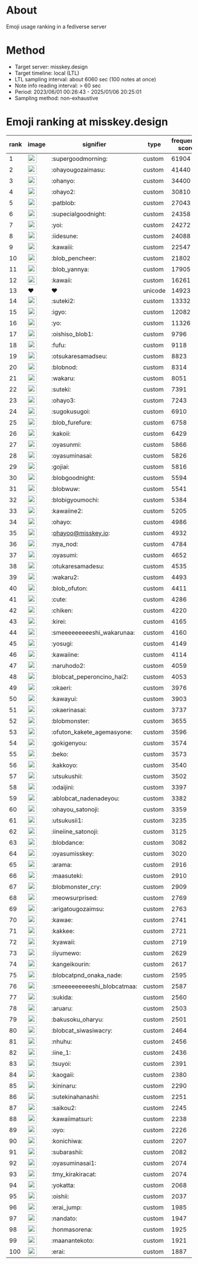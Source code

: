 # About
Emoji usage ranking in a fediverse server

# Method
- Target server: misskey.design
- Target timeline: local (LTL)
- LTL sampling interval: about 6060 sec (100 notes at once)
- Note info reading interval: > 60 sec
- Period: 2023/06/01 00:26:43 - 2025/01/06 20:25:01 
- Sampling method: non-exhaustive

# Emoji ranking at misskey.design

|rank|image|signifier|type|frequency score|
|----|----|----|----|----|
|1|<img height="24" src="https://misskey.design/emoji/supergoodmorning.webp">|:supergoodmorning:|custom|61904|
|2|<img height="24" src="https://misskey.design/emoji/ohayougozaimasu.webp">|:ohayougozaimasu:|custom|41440|
|3|<img height="24" src="https://misskey.design/emoji/ohanyo.webp">|:ohanyo:|custom|34400|
|4|<img height="24" src="https://misskey.design/emoji/ohayo2.webp">|:ohayo2:|custom|30810|
|5|<img height="24" src="https://misskey.design/emoji/patblob.webp">|:patblob:|custom|27043|
|6|<img height="24" src="https://misskey.design/emoji/supecialgoodnight.webp">|:supecialgoodnight:|custom|24358|
|7|<img height="24" src="https://misskey.design/emoji/yoi.webp">|:yoi:|custom|24272|
|8|<img height="24" src="https://misskey.design/emoji/iidesune.webp">|:iidesune:|custom|24088|
|9|<img height="24" src="https://misskey.design/emoji/kawaiii.webp">|:kawaiii:|custom|22547|
|10|<img height="24" src="https://misskey.design/emoji/blob_pencheer.webp">|:blob_pencheer:|custom|21802|
|11|<img height="24" src="https://misskey.design/emoji/blob_yannya.webp">|:blob_yannya:|custom|17905|
|12|<img height="24" src="https://misskey.design/emoji/kawaii.webp">|:kawaii:|custom|16261|
|13|❤|❤|unicode|14923|
|14|<img height="24" src="https://misskey.design/emoji/suteki2.webp">|:suteki2:|custom|13332|
|15|<img height="24" src="https://misskey.design/emoji/igyo.webp">|:igyo:|custom|12082|
|16|<img height="24" src="https://misskey.design/emoji/yo.webp">|:yo:|custom|11326|
|17|<img height="24" src="https://misskey.design/emoji/oishiso_blob1.webp">|:oishiso_blob1:|custom|9796|
|18|<img height="24" src="https://misskey.design/emoji/fufu.webp">|:fufu:|custom|9118|
|19|<img height="24" src="https://misskey.design/emoji/otsukaresamadseu.webp">|:otsukaresamadseu:|custom|8823|
|20|<img height="24" src="https://misskey.design/emoji/blobnod.webp">|:blobnod:|custom|8314|
|21|<img height="24" src="https://misskey.design/emoji/wakaru.webp">|:wakaru:|custom|8051|
|22|<img height="24" src="https://misskey.design/emoji/suteki.webp">|:suteki:|custom|7391|
|23|<img height="24" src="https://misskey.design/emoji/ohayo3.webp">|:ohayo3:|custom|7243|
|24|<img height="24" src="https://misskey.design/emoji/sugokusugoi.webp">|:sugokusugoi:|custom|6910|
|25|<img height="24" src="https://misskey.design/emoji/blob_furefure.webp">|:blob_furefure:|custom|6758|
|26|<img height="24" src="https://misskey.design/emoji/kakoii.webp">|:kakoii:|custom|6429|
|27|<img height="24" src="https://misskey.design/emoji/oyasunmi.webp">|:oyasunmi:|custom|5866|
|28|<img height="24" src="https://misskey.design/emoji/oyasuminasai.webp">|:oyasuminasai:|custom|5826|
|29|<img height="24" src="https://misskey.design/emoji/gojiai.webp">|:gojiai:|custom|5816|
|30|<img height="24" src="https://misskey.design/emoji/blobgoodnight.webp">|:blobgoodnight:|custom|5594|
|31|<img height="24" src="https://misskey.design/emoji/blobwuw.webp">|:blobwuw:|custom|5541|
|32|<img height="24" src="https://misskey.design/emoji/blobigyoumochi.webp">|:blobigyoumochi:|custom|5384|
|33|<img height="24" src="https://misskey.design/emoji/kawaiine2.webp">|:kawaiine2:|custom|5205|
|34|<img height="24" src="https://misskey.design/emoji/ohayo.webp">|:ohayo:|custom|4986|
|35|<img height="24" src="https://misskey.design/emoji/ohayoo.webp">|:ohayoo@misskey.io:|custom|4932|
|36|<img height="24" src="https://misskey.design/emoji/nya_nod.webp">|:nya_nod:|custom|4784|
|37|<img height="24" src="https://misskey.design/emoji/oyasumi.webp">|:oyasumi:|custom|4652|
|38|<img height="24" src="https://misskey.design/emoji/otukaresamadesu.webp">|:otukaresamadesu:|custom|4535|
|39|<img height="24" src="https://misskey.design/emoji/wakaru2.webp">|:wakaru2:|custom|4493|
|40|<img height="24" src="https://misskey.design/emoji/blob_ofuton.webp">|:blob_ofuton:|custom|4411|
|41|<img height="24" src="https://misskey.design/emoji/cute.webp">|:cute:|custom|4286|
|42|<img height="24" src="https://misskey.design/emoji/chiken.webp">|:chiken:|custom|4220|
|43|<img height="24" src="https://misskey.design/emoji/kirei.webp">|:kirei:|custom|4165|
|44|<img height="24" src="https://misskey.design/emoji/smeeeeeeeeeshi_wakarunaa.webp">|:smeeeeeeeeeshi_wakarunaa:|custom|4160|
|45|<img height="24" src="https://misskey.design/emoji/yosugi.webp">|:yosugi:|custom|4149|
|46|<img height="24" src="https://misskey.design/emoji/kawaiine.webp">|:kawaiine:|custom|4114|
|47|<img height="24" src="https://misskey.design/emoji/naruhodo2.webp">|:naruhodo2:|custom|4059|
|48|<img height="24" src="https://misskey.design/emoji/blobcat_peperoncino_hai2.webp">|:blobcat_peperoncino_hai2:|custom|4053|
|49|<img height="24" src="https://misskey.design/emoji/okaeri.webp">|:okaeri:|custom|3976|
|50|<img height="24" src="https://misskey.design/emoji/kawayui.webp">|:kawayui:|custom|3903|
|51|<img height="24" src="https://misskey.design/emoji/okaerinasai.webp">|:okaerinasai:|custom|3737|
|52|<img height="24" src="https://misskey.design/emoji/blobmonster.webp">|:blobmonster:|custom|3655|
|53|<img height="24" src="https://misskey.design/emoji/ofuton_kakete_agemasyone.webp">|:ofuton_kakete_agemasyone:|custom|3596|
|54|<img height="24" src="https://misskey.design/emoji/gokigenyou.webp">|:gokigenyou:|custom|3574|
|55|<img height="24" src="https://misskey.design/emoji/beko.webp">|:beko:|custom|3573|
|56|<img height="24" src="https://misskey.design/emoji/kakkoyo.webp">|:kakkoyo:|custom|3540|
|57|<img height="24" src="https://misskey.design/emoji/utsukushii.webp">|:utsukushii:|custom|3502|
|58|<img height="24" src="https://misskey.design/emoji/odaijini.webp">|:odaijini:|custom|3397|
|59|<img height="24" src="https://misskey.design/emoji/ablobcat_nadenadeyou.webp">|:ablobcat_nadenadeyou:|custom|3382|
|60|<img height="24" src="https://misskey.design/emoji/ohayou_satonoji.webp">|:ohayou_satonoji:|custom|3359|
|61|<img height="24" src="https://misskey.design/emoji/utsukusii1.webp">|:utsukusii1:|custom|3235|
|62|<img height="24" src="https://misskey.design/emoji/iineiine_satonoji.webp">|:iineiine_satonoji:|custom|3125|
|63|<img height="24" src="https://misskey.design/emoji/blobdance.webp">|:blobdance:|custom|3082|
|64|<img height="24" src="https://misskey.design/emoji/oyasumisskey.webp">|:oyasumisskey:|custom|3020|
|65|<img height="24" src="https://misskey.design/emoji/arama.webp">|:arama:|custom|2916|
|66|<img height="24" src="https://misskey.design/emoji/maasuteki.webp">|:maasuteki:|custom|2910|
|67|<img height="24" src="https://misskey.design/emoji/blobmonster_cry.webp">|:blobmonster_cry:|custom|2909|
|68|<img height="24" src="https://misskey.design/emoji/meowsurprised.webp">|:meowsurprised:|custom|2769|
|69|<img height="24" src="https://misskey.design/emoji/arigatougozaimsu.webp">|:arigatougozaimsu:|custom|2763|
|70|<img height="24" src="https://misskey.design/emoji/kawae.webp">|:kawae:|custom|2741|
|71|<img height="24" src="https://misskey.design/emoji/kakkee.webp">|:kakkee:|custom|2721|
|72|<img height="24" src="https://misskey.design/emoji/kyawaii.webp">|:kyawaii:|custom|2719|
|73|<img height="24" src="https://misskey.design/emoji/iiyumewo.webp">|:iiyumewo:|custom|2629|
|74|<img height="24" src="https://misskey.design/emoji/kangeikourin.webp">|:kangeikourin:|custom|2617|
|75|<img height="24" src="https://misskey.design/emoji/blobcatpnd_onaka_nade.webp">|:blobcatpnd_onaka_nade:|custom|2595|
|76|<img height="24" src="https://misskey.design/emoji/smeeeeeeeeeshi_blobcatmaa.webp">|:smeeeeeeeeeshi_blobcatmaa:|custom|2587|
|77|<img height="24" src="https://misskey.design/emoji/sukida.webp">|:sukida:|custom|2560|
|78|<img height="24" src="https://misskey.design/emoji/aruaru.webp">|:aruaru:|custom|2503|
|79|<img height="24" src="https://misskey.design/emoji/bakusoku_oharyu.webp">|:bakusoku_oharyu:|custom|2501|
|80|<img height="24" src="https://misskey.design/emoji/blobcat_siwasiwacry.webp">|:blobcat_siwasiwacry:|custom|2464|
|81|<img height="24" src="https://misskey.design/emoji/nhuhu.webp">|:nhuhu:|custom|2456|
|82|<img height="24" src="https://misskey.design/emoji/iine_1.webp">|:iine_1:|custom|2436|
|83|<img height="24" src="https://misskey.design/emoji/tsuyoi.webp">|:tsuyoi:|custom|2391|
|84|<img height="24" src="https://misskey.design/emoji/kaogaii.webp">|:kaogaii:|custom|2380|
|85|<img height="24" src="https://misskey.design/emoji/kininaru.webp">|:kininaru:|custom|2290|
|86|<img height="24" src="https://misskey.design/emoji/sutekinahanashi.webp">|:sutekinahanashi:|custom|2251|
|87|<img height="24" src="https://misskey.design/emoji/saikou2.webp">|:saikou2:|custom|2245|
|88|<img height="24" src="https://misskey.design/emoji/kawaiimatsuri.webp">|:kawaiimatsuri:|custom|2238|
|89|<img height="24" src="https://misskey.design/emoji/oyo.webp">|:oyo:|custom|2226|
|90|<img height="24" src="https://misskey.design/emoji/konichiwa.webp">|:konichiwa:|custom|2207|
|91|<img height="24" src="https://misskey.design/emoji/subarashii.webp">|:subarashii:|custom|2082|
|92|<img height="24" src="https://misskey.design/emoji/oyasuminasai1.webp">|:oyasuminasai1:|custom|2074|
|93|<img height="24" src="https://misskey.design/emoji/tmy_kirakiracat.webp">|:tmy_kirakiracat:|custom|2074|
|94|<img height="24" src="https://misskey.design/emoji/yokatta.webp">|:yokatta:|custom|2068|
|95|<img height="24" src="https://misskey.design/emoji/oishii.webp">|:oishii:|custom|2037|
|96|<img height="24" src="https://misskey.design/emoji/erai_jump.webp">|:erai_jump:|custom|1985|
|97|<img height="24" src="https://misskey.design/emoji/nandato.webp">|:nandato:|custom|1947|
|98|<img height="24" src="https://misskey.design/emoji/honmasorena.webp">|:honmasorena:|custom|1925|
|99|<img height="24" src="https://misskey.design/emoji/maanantekoto.webp">|:maanantekoto:|custom|1921|
|100|<img height="24" src="https://misskey.design/emoji/erai.webp">|:erai:|custom|1887|
